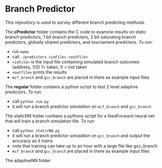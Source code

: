 # Branch Predictor
This repository is used to survey different branch predicting methods. 

The **cPredictor** folder contains the C code to examine results on static branch predictors, 1 bit branch predictors, 2 bit saturating branch predictors, globally shared predictors, and tournament predictors.
*To run:*
* run `make`
* call `./predictors <inFile> <outFile>` 
* `<inFile>` is the input file containing simulated branch outcomes (address, 1/0) 1= taken, 0 = not taken
* `<outfile>` prints the results
* `mcf_branch` and `gcc_branch` are placed in there as example input files

The **regular** folder contains a python script to test 2 level adaptive predictors.
*To run:*
* call `python sim.py`
* it will run a branch predictor simulation on `mcf_branch` and `gcc_branch`

The staticNN folder contians a pythons script for a feedForward neural net that will train a branch simulation file.
*To run:*
* call `python staticNN.py`
* it will run a branch predictor simulation on `gcc_branch` and output the accuracy as it trains
* note that training can take up to an hour with a large file like gcc_branch
* `mcf_branch` and `gcc_branch` are placed in there as example input files

The adaptiveNN folder
